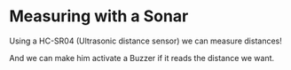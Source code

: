 # Measuring with a Sonar

Using a HC-SR04 (Ultrasonic distance sensor) we can measure distances!

And we can make him activate a Buzzer if it reads the distance we want.
